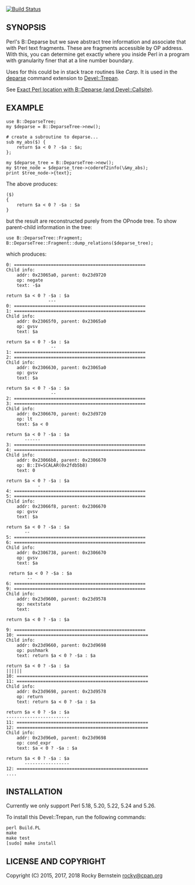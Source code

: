 [![Build Status](https://travis-ci.org/rocky/p5-B-DeparseTree.png)](https://travis-ci.org/rocky/p5-B-DeparseTree)

SYNOPSIS
--------

Perl's B::Deparse but we save abstract tree information and associate
that with Perl text fragments.  These are fragments accessible by OP
address. With this, you can determine get exactly where you inside Perl in
a program with granularity finer that at a line number boundary.

Uses for this could be in stack trace routines like _Carp_. It is used
in the [deparse](https://metacpan.org/pod/Devel::Trepan::Deparse)
command extension to
[Devel::Trepan](https://metacpan.org/pod/Devel::Trepan).

See [Exact Perl location with B::Deparse (and Devel::Callsite)](http://blogs.perl.org/users/rockyb/2015/11/exact-perl-location-with-bdeparse-and-develcallsite.html).

EXAMPLE
-------

    use B::DeparseTree;
    my $deparse = B::DeparseTree->new();

    # create a subroutine to deparse...
    sub my_abs($) {
        return $a < 0 ? -$a : $a;
    };

    my $deparse_tree = B::DeparseTree->new();
    my $tree_node = $deparse_tree->coderef2info(\&my_abs);
    print $tree_node->{text};

The above produces:

    ($)
    {
        return $a < 0 ? -$a : $a
    }

but the result are reconstructed purely from the OPnode tree. To show
parent-child information in the tree:

    use B::DeparseTree::Fragment;
    B::DeparseTree::Fragment::dump_relations($deparse_tree);

which produces:

    0: ==================================================
    Child info:
        addr: 0x23065a0, parent: 0x23d9720
        op: negate
        text: -$a

    return $a < 0 ? -$a : $a
                    ---
    0: ==================================================
    1: ==================================================
    Child info:
        addr: 0x23065f0, parent: 0x23065a0
        op: gvsv
        text: $a

    return $a < 0 ? -$a : $a
                     --
    1: ==================================================
    2: ==================================================
    Child info:
        addr: 0x2306630, parent: 0x23065a0
        op: gvsv
        text: $a

    return $a < 0 ? -$a : $a
                     --
    2: ==================================================
    3: ==================================================
    Child info:
        addr: 0x2306670, parent: 0x23d9720
        op: lt
        text: $a < 0

    return $a < 0 ? -$a : $a
           ------
    3: ==================================================
    4: ==================================================
    Child info:
        addr: 0x23066b8, parent: 0x2306670
        op: B::IV=SCALAR(0x2fdb5b8)
        text: 0

    return $a < 0 ? -$a : $a
                -
    4: ==================================================
    5: ==================================================
    Child info:
        addr: 0x23066f8, parent: 0x2306670
        op: gvsv
        text: $a

    return $a < 0 ? -$a : $a
           --
    5: ==================================================
    6: ==================================================
    Child info:
        addr: 0x2306738, parent: 0x2306670
        op: gvsv
        text: $a

     return $a < 0 ? -$a : $a
            --
    6: ==================================================
    9: ==================================================
    Child info:
        addr: 0x23d9600, parent: 0x23d9578
        op: nextstate
        text:

    return $a < 0 ? -$a : $a

    9: ==================================================
    10: ==================================================
    Child info:
        addr: 0x23d9660, parent: 0x23d9698
        op: pushmark
        text: return $a < 0 ? -$a : $a

    return $a < 0 ? -$a : $a
    ||||||
    10: ==================================================
    11: ==================================================
    Child info:
        addr: 0x23d9698, parent: 0x23d9578
        op: return
        text: return $a < 0 ? -$a : $a

    return $a < 0 ? -$a : $a
    ------------------------
    11: ==================================================
    12: ==================================================
    Child info:
        addr: 0x23d96e0, parent: 0x23d9698
        op: cond_expr
        text: $a < 0 ? -$a : $a

    return $a < 0 ? -$a : $a
           -----------------
    12: ==================================================
    ....


INSTALLATION
------------

Currently we only support Perl 5.18, 5.20, 5.22, 5.24 and 5.26.

To install this Devel::Trepan, run the following commands:

	perl Build.PL
	make
	make test
	[sudo] make install

LICENSE AND COPYRIGHT
---------------------

Copyright (C) 2015, 2017, 2018 Rocky Bernstein <rocky@cpan.org>

